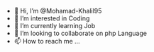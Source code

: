 - 👋 Hi, I’m @Mohamad-Khalil95
- 👀 I’m interested in Coding
- 🌱 I’m currently learning Job
- 💞️ I’m looking to collaborate on php Language
- 📫 How to reach me ...

<!---
Mohamad-Khalil95/Mohamad-Khalil95 is a ✨ special ✨ repository because its `README.md` (this file) appears on your GitHub profile.
You can click the Preview link to take a look at your changes.
--->
